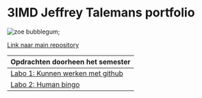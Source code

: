 # 3IMD Jeffrey Talemans portfolio

![zoe bubblegum](https://media.giphy.com/media/d62yo6Cctc73jqsZXu/giphy.gif);



[Link naar main repository](https://github.com/TalemansJeffrey/DEV5-myportfolio.git "Link naar main repository")

|Opdrachten doorheen het semester  |
| ------------ |
|[Labo 1: Kunnen werken met github](https://github.com/R0754975/DEV5-LAB1 "Labo 1: Kunnen werken met github")   |
|[Labo 2: Human bingo](https://github.com/TalemansJeffrey/labo2 "Labo 2: Human bingo")   |




